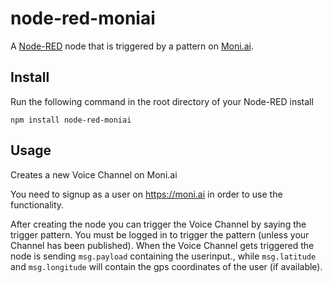 node-red-moniai
====================

A <a href="http://nodered.org" target="_new">Node-RED</a> node that is triggered by a pattern on <a href="https://moni.ai" target="_new">Moni.ai</a>.

Install
-------

Run the following command in the root directory of your Node-RED install

    npm install node-red-moniai


Usage
-----

Creates a new Voice Channel on Moni.ai

You need to signup as a user on <a href="https://moni.ai">https://moni.ai</a> in order to use the functionality.

After creating the node you can trigger the Voice Channel by saying the trigger pattern. You must be logged in to trigger the pattern (unless your Channel has been published).
When the Voice Channel gets triggered the node is sending <code>msg.payload</code> containing the userinput.,
while <code>msg.latitude</code> and <code>msg.longitude</code> will contain the gps coordinates of the user (if available).


